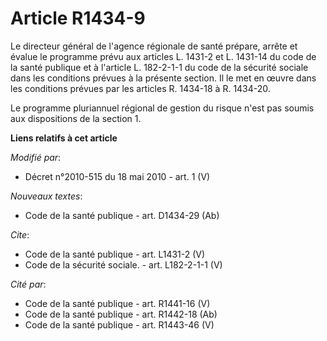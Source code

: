 # Article R1434-9

Le directeur général de l'agence régionale de santé prépare, arrête et évalue le programme prévu aux articles L. 1431-2 et L.
1431-14 du code de la santé publique et à l'article L. 182-2-1-1 du code de la sécurité sociale dans les conditions prévues à
la présente section. Il le met en œuvre dans les conditions prévues par les articles R. 1434-18 à R. 1434-20. 

Le programme pluriannuel régional de gestion du risque n'est pas soumis aux dispositions de la section 1.

**Liens relatifs à cet article**

_Modifié par_:

  - Décret n°2010-515 du 18 mai 2010 - art. 1 (V)

_Nouveaux textes_:

  - Code de la santé publique - art. D1434-29 (Ab)

_Cite_:

  - Code de la santé publique - art. L1431-2 (V)
  - Code de la sécurité sociale. - art. L182-2-1-1 (V)

_Cité par_:

  - Code de la santé publique - art. R1441-16 (V)
  - Code de la santé publique - art. R1442-18 (Ab)
  - Code de la santé publique - art. R1443-46 (V)
